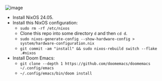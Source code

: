 ![image](https://github.com/jerbaroo/nixos/assets/6631452/a53036a8-82a4-4287-acfd-e6edaac9eb00)

- Install NixOS 24.05.
- Install this NixOS configuration:
  - `sudo rm -rf /etc/nixos`
  - Clone this repo into some directory `d` and then `cd d`.
  - `sudo nixos-generate-config --show-hardware-config > system/hardware-configuration.nix`
  - `git commit -am "install" && sudo nixos-rebuild switch --flake .#nixos`
- Install Doom Emacs:
  - `git clone --depth 1 https://github.com/doomemacs/doomemacs ~/.config/emacs`
  - `~/.config/emacs/bin/doom install`
